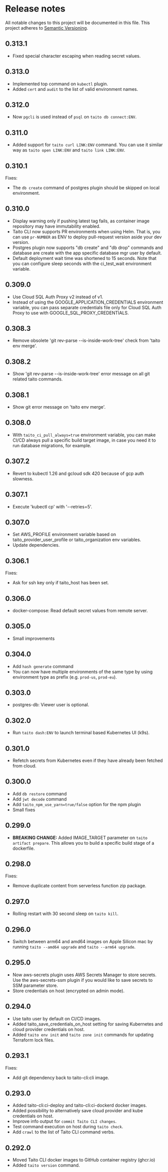 # Release notes

All notable changes to this project will be documented in this file.
This project adheres to [Semantic Versioning](http://semver.org/).

## 0.313.1

- Fixed special character escaping when reading secret values.

## 0.313.0

- Implemented top command on `kubectl` plugin.
- Added `cert` and `audit` to the list of valid environment names.

## 0.312.0

- Now `pgcli` is used instead of `psql` on `taito db connect:ENV`.

## 0.311.0

- Added support for `taito curl LINK:ENV` command. You can use it similar way as `taito open LINK:ENV` and `taito link LINK:ENV`.

## 0.310.1

Fixes:

- The `db create` command of postgres plugin should be skipped on local environment.

## 0.310.0

- Display warning only if pushing latest tag fails, as container image repository may have immutability enabled.
- Taito CLI now supports PR environments when using Helm. That is, you can use `pr-NUMBER` as ENV to deploy pull-request version aside your dev version.
- Postgres plugin now supports "db create" and "db drop" commands and database are create with the app specific database mgr user by default.
- Default deployment wait time was shortened to 15 seconds. Note that you can configure sleep seconds with the ci_test_wait environment variable.

## 0.309.0

- Use Cloud SQL Auth Proxy v2 instead of v1.
- Instead of using the GOOGLE_APPLICATION_CREDENTIALS environment variable, you can pass separate credentials file only for Cloud SQL Auth Proxy to use with GOOGLE_SQL_PROXY_CREDENTIALS.

## 0.308.3

- Remove obsolete 'git rev-parse --is-inside-work-tree' check from 'taito env merge'.

## 0.308.2

- Show 'git rev-parse --is-inside-work-tree' error message on all git related taito commands.

## 0.308.1

- Show git error message on 'taito env merge'.

## 0.308.0

- With `taito_ci_pull_always=true` environment variable, you can make CI/CD always pull a specific build target image, in case you need it to run database migrations, for example.

## 0.307.2

- Revert to kubectl 1.26 and gcloud sdk 420 because of gcp auth slowness.

## 0.307.1

- Execute 'kubectl cp' with '--retries=5'.

## 0.307.0

- Set AWS_PROFILE environment variable based on taito_provider_user_profile or taito_organization env variables.
- Update dependencies.

## 0.306.1

Fixes:

- Ask for ssh key only if taito_host has been set.

## 0.306.0

- docker-compose: Read default secret values from remote server.

## 0.305.0

- Small improvements

## 0.304.0

- Add `hash generate` command
- You can now have multiple environments of the same type by using environment type as prefix (e.g. `prod-us`, `prod-eu`).

## 0.303.0

- postgres-db: Viewer user is optional.

## 0.302.0

- Run `taito dash:ENV` to launch terminal based Kubernetes UI (k9s).

## 0.301.0

- Refetch secrets from Kubernetes even if they have already been fetched from
  cloud.

## 0.300.0

- Add `db restore` command
- Add `jwt decode` command
- Add `taito_npm_use_yarn=true/false` option for the npm plugin
- Small fixes

## 0.299.0

- **BREAKING CHANGE:** Added IMAGE_TARGET parameter on `taito artifact prepare`.
  This allows you to build a specific build stage of a dockerfile.

## 0.298.0

Fixes:

- Remove duplicate content from serverless function zip package.

## 0.297.0

- Rolling restart with 30 second sleep on `taito kill`.

## 0.296.0

- Switch between arm64 and amd64 images on Apple Silicon mac by running
  `taito --amd64 upgrade` and `taito --arm64 upgrade`.

## 0.295.0

- Now aws-secrets plugin uses AWS Secrets Manager to store secrets. Use
  the aws-secrets-ssm plugin if you would like to save secrets to SSM parameter
  store.
- Store credentials on host (encrypted on admin mode).

## 0.294.0

- Use taito user by default on CI/CD images.
- Added taito_save_credentials_on_host setting for saving Kubernetes and cloud
  provider credentials on host.
- Added `taito env init` and `taito zone init` commands for updating Terraform
  lock files.

## 0.293.1

Fixes:

- Add git dependency back to taito-cli:cli image.

## 0.293.0

- Added taito-cli:ci-deploy and taito-cli:ci-dockerd docker images.
- Added possibility to alternatively save cloud provider and kube credentials
  on host.
- Improve info output for `commit Taito CLI changes`.
- Test command execution on host during `taito check`.
- Add `crawl` to the list of Taito CLI command verbs.

## 0.292.0

- Moved Taito CLI docker images to GitHub container registry (ghcr.io)
- Added `taito version` command.
